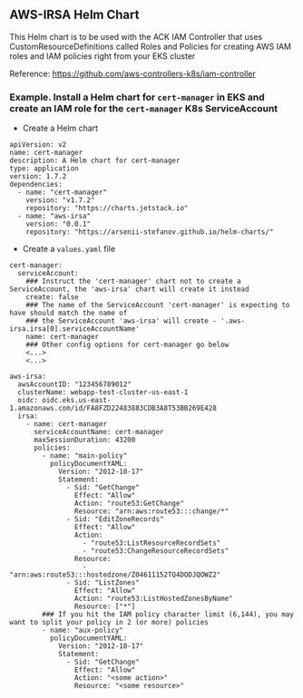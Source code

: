 ## AWS-IRSA Helm Chart

This Helm chart is to be used with the ACK IAM Controller that uses CustomResourceDefinitions called Roles and Policies for creating AWS IAM roles and IAM policies right from your EKS cluster

Reference: https://github.com/aws-controllers-k8s/iam-controller

### Example. Install a Helm chart for `cert-manager` in EKS and create an IAM role for the `cert-manager` K8s ServiceAccount

* Create a Helm chart

```
apiVersion: v2
name: cert-manager
description: A Helm chart for cert-manager
type: application
version: 1.7.2
dependencies:
  - name: "cert-manager"
    version: "v1.7.2"
    repository: "https://charts.jetstack.io"
  - name: "aws-irsa"
    version: "0.0.1"
    repository: "https://arsenii-stefanov.github.io/helm-charts/"
```

* Create a `values.yaml` file

```
cert-manager:
  serviceAccount:
    ### Instruct the 'cert-manager' chart not to create a ServiceAccount, the 'aws-irsa' chart will create it instead
    create: false
    ### The name of the ServiceAccount 'cert-manager' is expecting to have should match the name of
    ### the ServiceAccount 'aws-irsa' will create - '.aws-irsa.irsa[0].serviceAccountName'
    name: cert-manager
    ### Other config options for cert-manager go below
    <...>
    <...>

aws-irsa:
  awsAccountID: "123456789012"
  clusterName: webapp-test-cluster-us-east-1
  oidc: oidc.eks.us-east-1.amazonaws.com/id/FA8FZD22483883CDB3A8T53BB269E428
  irsa:
    - name: cert-manager
      serviceAccountName: cert-manager
      maxSessionDuration: 43200
      policies:
        - name: "main-policy"
          policyDocumentYAML:
            Version: "2012-10-17"
            Statement:
              - Sid: "GetChange"
                Effect: "Allow"
                Action: "route53:GetChange"
                Resource: "arn:aws:route53:::change/*"
              - Sid: "EditZoneRecords"
                Effect: "Allow"
                Action:
                  - "route53:ListResourceRecordSets"
                  - "route53:ChangeResourceRecordSets"
                Resource:
                  - "arn:aws:route53:::hostedzone/Z04611152TQ4DODJQOWZ2"
              - Sid: "ListZones"
                Effect: "Allow"
                Action: "route53:ListHostedZonesByName"
                Resource: ["*"]
        ### If you hit the IAM policy character limit (6,144), you may want to split your policy in 2 (or more) policies
        - name: "aux-policy"
          policyDocumentYAML:
            Version: "2012-10-17"
            Statement:
              - Sid: "GetChange"
                Effect: "Allow"
                Action: "<some action>"
                Resource: "<some resource>"
```
